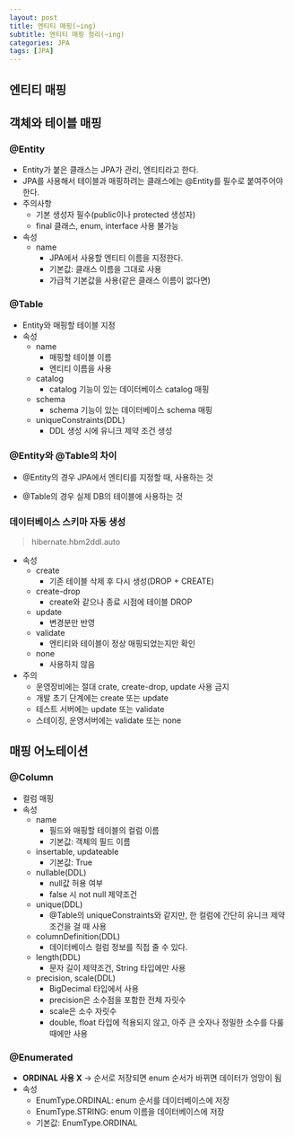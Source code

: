 ```yaml
---
layout: post
title: 엔티티 매핑(~ing)
subtitle: 엔티티 매핑 정리(~ing)
categories: JPA
tags: [JPA]
---
```

## 엔티티 매핑

## 객체와 테이블 매핑

### @Entity
*  Entity가 붙은 클래스는 JPA가 관리, 엔티티라고 한다.  
*  JPA를 사용해서 테이블과 매핑하려는 클래스에는 @Entity를 필수로 붙여주어야 한다.
*  주의사항
   *  기본 생성자 필수(public이나 protected 생성자)
   *  final 클래스, enum, interface 사용 불가능
* 속성
  * name
    * JPA에서 사용할 엔티티 이름을 지정한다.
    * 기본값: 클래스 이름을 그대로 사용
    * 가급적 기본값을 사용(같은 클래스 이름이 없다면)

### @Table
* Entity와 매핑할 테이블 지정
* 속성
  * name 
    * 매핑할 테이블 이름
    * 엔티티 이름을 사용
  * catalog
    * catalog 기능이 있는 데이터베이스 catalog 매핑
  * schema
    * schema 기능이 있는 데이터베이스 schema 매핑
  * uniqueConstraints(DDL)
    * DDL 생성 시에 유니크 제약 조건 생성

### @Entity와 @Table의 차이
* @Entity의 경우 JPA에서 엔티티를 지정할 때, 사용하는 것

* @Table의 경우 실제 DB의 테이블에 사용하는 것

### 데이터베이스 스키마 자동 생성
> hibernate.hbm2ddl.auto

* 속성
  * create
    * 기존 테이블 삭제 후 다시 생성(DROP + CREATE)
  * create-drop
    * create와 같으나 종료 시점에 테이블 DROP
  * update
    * 변경분만 반영
  * validate
    * 엔티티와 테이블이 정상 매핑되었는지만 확인
  * none   
    * 사용하지 않음
* 주의
  * 운영장비에는 절대 crate, create-drop, update 사용 금지
  * 개발 초기 단계에는 create 또는 update
  * 테스트 서버에는 update 또는 validate
  * 스테이징, 운영서버에는 validate 또는 none

## 매핑 어노테이션

### @Column
* 컬럼 매핑
* 속성
  * name
    * 필드와 매핑할 테이블의 컬럼 이름
    * 기본값: 객체의 필드 이름
  * insertable, updateable 
    * 기본값: True
  * nullable(DDL)
    * null값 허용 여부
    * false 시 not null 제약조건
  * unique(DDL)
    * @Table의 uniqueConstraints와 같지만, 한 컬럼에 간단히 유니크 제약조건을 걸 때 사용
  * columnDefinition(DDL)
    * 데이터베이스 컬럼 정보를 직접 줄 수 있다.
  * length(DDL)
    * 문자 길이 제약조건, String 타입에만 사용
  * precision, scale(DDL)
    * BigDecimal 타입에서 사용
    * precision은 소수점을 포함한 전체 자릿수
    * scale은 소수 자릿수 
    * double, float 타입에 적용되지 않고, 아주 큰 숫자나 정밀한 소수를 다룰 때에만 사용

### @Enumerated
* **ORDINAL 사용 X** -> 순서로 저장되면 enum 순서가 바뀌면 데이터가 엉망이 됨
* 속성
  * EnumType.ORDINAL: enum 순서를 데이터베이스에 저장
  * EnumType.STRING: enum 이름을 데이터베이스에 저장
  * 기본값: EnumType.ORDINAL




